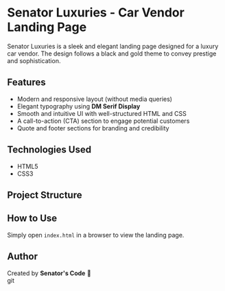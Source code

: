 # Senator Luxuries - Car Vendor Landing Page  

Senator Luxuries is a sleek and elegant landing page designed for a luxury car vendor. The design follows a black and gold theme to convey prestige and sophistication.  

## **Features**  
- Modern and responsive layout (without media queries)  
- Elegant typography using **DM Serif Display**  
- Smooth and intuitive UI with well-structured HTML and CSS  
- A call-to-action (CTA) section to engage potential customers  
- Quote and footer sections for branding and credibility  

## **Technologies Used**  
- HTML5  
- CSS3  

## **Project Structure**  


## **How to Use**  
Simply open `index.html` in a browser to view the landing page.  

## **Author**  
Created by **Senator's Code** 🚀  
git 
